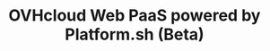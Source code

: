 ---
title: OVHcloud Web PaaS powered by Platform.sh (Beta)
slug: web-paas
sections: Getting started, Configuration, Development, Languages, Frameworks
---